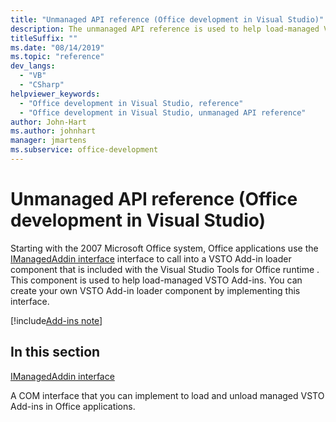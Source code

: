 ```yaml
---
title: "Unmanaged API reference (Office development in Visual Studio)"
description: The unmanaged API reference is used to help load-managed VSTO Add-ins. You can also create your own VSTO Add-in loader component by implementing this interface.
titleSuffix: ""
ms.date: "08/14/2019"
ms.topic: "reference"
dev_langs:
  - "VB"
  - "CSharp"
helpviewer_keywords:
  - "Office development in Visual Studio, reference"
  - "Office development in Visual Studio, unmanaged API reference"
author: John-Hart
ms.author: johnhart
manager: jmartens
ms.subservice: office-development
---
```

# Unmanaged API reference (Office development in Visual Studio)

Starting with the 2007 Microsoft Office system, Office applications use the [IManagedAddin interface](../vsto/imanagedaddin-interface.md) interface to call into a VSTO Add-in loader component that is included with the  Visual Studio Tools for Office runtime . This component is used to help load-managed VSTO Add-ins. You can create your own VSTO Add-in loader component by implementing this interface.

[!include[Add-ins note](includes/addinsnote.md)]

## In this section

[IManagedAddin interface](../vsto/imanagedaddin-interface.md)

A COM interface that you can implement to load and unload managed VSTO Add-ins in Office applications.

